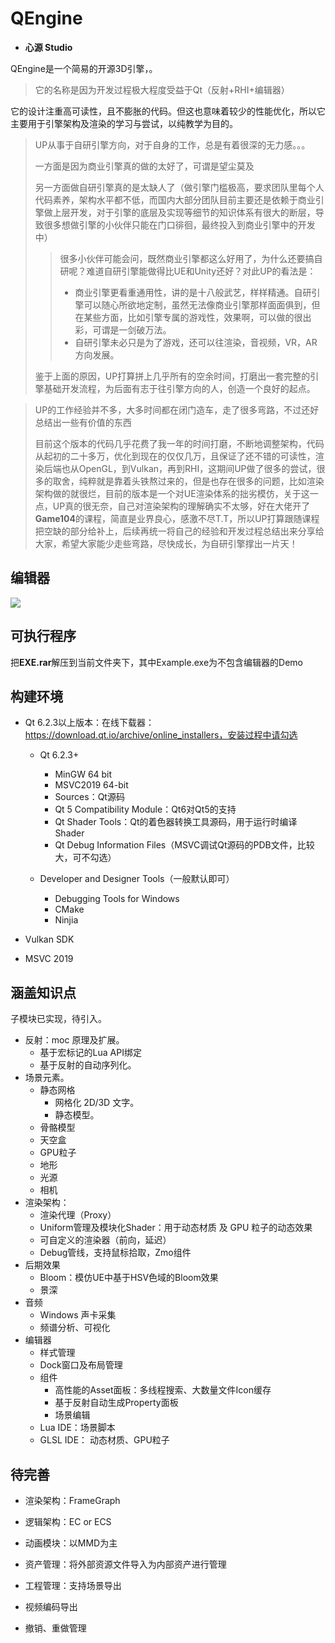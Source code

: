 # QEngine

- **心源 Studio**

QEngine是一个简易的开源3D引擎，。

>它的名称是因为开发过程极大程度受益于Qt（反射+RHI+编辑器）

它的设计注重高可读性，且不膨胀的代码。但这也意味着较少的性能优化，所以它主要用于引擎架构及渲染的学习与尝试，以纯教学为目的。

> UP从事于自研引擎方向，对于自身的工作，总是有着很深的无力感。。。
>
> 一方面是因为商业引擎真的做的太好了，可谓是望尘莫及
>
> 另一方面做自研引擎真的是太缺人了（做引擎门槛极高，要求团队里每个人代码素养，架构水平都不低，而国内大部分团队目前主要还是依赖于商业引擎做上层开发，对于引擎的底层及实现等细节的知识体系有很大的断层，导致很多想做引擎的小伙伴只能在门口徘徊，最终投入到商业引擎中的开发中）
>
> > 很多小伙伴可能会问，既然商业引擎都这么好用了，为什么还要搞自研呢？难道自研引擎能做得比UE和Unity还好？对此UP的看法是：
> >
> > - 商业引擎更看重通用性，讲的是十八般武艺，样样精通。自研引擎可以随心所欲地定制，虽然无法像商业引擎那样面面俱到，但在某些方面，比如引擎专属的游戏性，效果啊，可以做的很出彩，可谓是一剑破万法。
> > - 自研引擎未必只是为了游戏，还可以往渲染，音视频，VR，AR方向发展。
>
> 鉴于上面的原因，UP打算拼上几乎所有的空余时间，打磨出一套完整的引擎基础开发流程，为后面有志于往引擎方向的人，创造一个良好的起点。

> UP的工作经验并不多，大多时间都在闭门造车，走了很多弯路，不过还好总结出一些有价值的东西
>
> 目前这个版本的代码几乎花费了我一年的时间打磨，不断地调整架构，代码从起初的二十多万，优化到现在的仅仅几万，且保证了还不错的可读性，渲染后端也从OpenGL，到Vulkan，再到RHI，这期间UP做了很多的尝试，很多的取舍，纯粹就是靠着头铁熬过来的，但是也存在很多的问题，比如渲染架构做的就很烂，目前的版本是一个对UE渲染体系的拙劣模仿，关于这一点，UP真的很无奈，自己对渲染架构的理解确实不太够，好在大佬开了**Game104**的课程，简直是业界良心，感激不尽T.T，所以UP打算跟随课程把空缺的部分给补上，后续再统一将自己的经验和开发过程总结出来分享给大家，希望大家能少走些弯路，尽快成长，为自研引擎撑出一片天！

## 编辑器

![](./Doc/src/debug.gif)

## 可执行程序

把**EXE.rar**解压到当前文件夹下，其中Example.exe为不包含编辑器的Demo

## 构建环境

- Qt 6.2.3以上版本：在线下载器：https://download.qt.io/archive/online_installers，安装过程中请勾选
  - Qt 6.2.3+
    - MinGW 64 bit
    - MSVC2019 64-bit 
    - Sources：Qt源码
    - Qt 5 Compatibility Module：Qt6对Qt5的支持
    - Qt Shader Tools：Qt的着色器转换工具源码，用于运行时编译Shader
    - Qt Debug Information Files（MSVC调试Qt源码的PDB文件，比较大，可不勾选）

  - Developer and Designer Tools（一般默认即可）
    - Debugging Tools for Windows
    - CMake
    - Ninjia

- Vulkan SDK
- MSVC 2019 

## 涵盖知识点

 子模块已实现，待引入。

- 反射：moc 原理及扩展。
  - 基于宏标记的Lua API绑定
  - 基于反射的自动序列化。
- 场景元素。
  - 静态网格
    - 网格化 2D/3D 文字。
    - 静态模型。
  - 骨骼模型
  - 天空盒
  - GPU粒子
  - 地形
  - 光源
  - 相机
- 渲染架构：
  - 渲染代理（Proxy）
  - Uniform管理及模块化Shader：用于动态材质 及 GPU 粒子的动态效果
  - 可自定义的渲染器（前向，延迟）
  - Debug管线，支持鼠标拾取，Zmo组件
- 后期效果
  - Bloom：模仿UE中基于HSV色域的Bloom效果
  - 景深
- 音频
  - Windows 声卡采集
  - 频谱分析、可视化
- 编辑器
  - 样式管理
  - Dock窗口及布局管理
  - 组件
    - 高性能的Asset面板：多线程搜索、大数量文件Icon缓存
    - 基于反射自动生成Property面板
    - 场景编辑
  - Lua IDE：场景脚本
  - GLSL IDE： 动态材质、GPU粒子

## 待完善

- 渲染架构：FrameGraph

- 逻辑架构：EC or ECS

- 动画模块：以MMD为主

- 资产管理：将外部资源文件导入为内部资产进行管理

- 工程管理：支持场景导出

- 视频编码导出

- 撤销、重做管理

  

  

  

  
